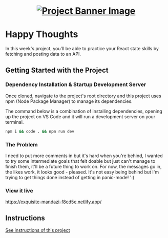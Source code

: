<h1 align="center">
  <a href="">
    <img src="/src/assets/happy-thoughts.svg" alt="Project Banner Image">
  </a>
</h1>

# Happy Thoughts

In this week's project, you'll be able to practice your React state skills by fetching and posting data to an API.

## Getting Started with the Project

### Dependency Installation & Startup Development Server

Once cloned, navigate to the project's root directory and this project uses npm (Node Package Manager) to manage its dependencies.

The command below is a combination of installing dependencies, opening up the project on VS Code and it will run a development server on your terminal.

```bash
npm i && code . && npm run dev
```

### The Problem

I need to put more comments in but it's hard when you're behind, I wanted to try some intermediate goals that felt doable but just can't manage to finish them, it'll be a future thing to work on. For now, the messages go in, the likes work, it looks good - pleased. It's not easy being behind but I'm trying to get things done instead of getting in panic-mode! ':)

### View it live

https://exquisite-mandazi-f8cd5e.netlify.app/

## Instructions

<a href="instructions.md">
   See instructions of this project
  </a>

